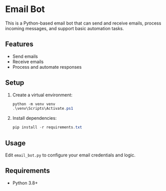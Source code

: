 # Email Bot

This is a Python-based email bot that can send and receive emails, process incoming messages, and support basic automation tasks.

## Features
- Send emails
- Receive emails
- Process and automate responses

## Setup
1. Create a virtual environment:
   ```powershell
   python -m venv venv
   .\venv\Scripts\Activate.ps1
   ```
2. Install dependencies:
   ```powershell
   pip install -r requirements.txt
   ```

## Usage
Edit `email_bot.py` to configure your email credentials and logic.

## Requirements
- Python 3.8+
